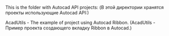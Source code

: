 This is the folder with Autocad API projects:
(В этой директории хранятся проекты использующие Autocad API:)

AcadUtils - The example of project using Autocad Ribbon.
(AcadUtils - Пример проекта создающего вкладку Ribbon в Autocad.)